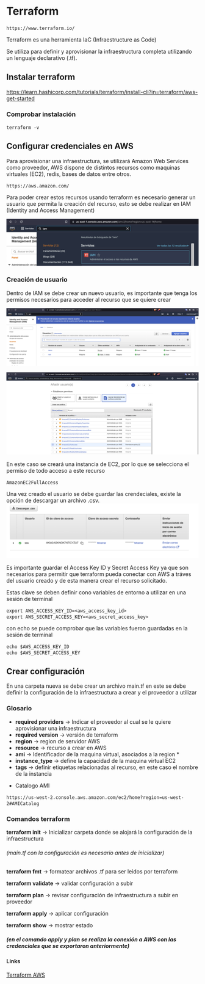 # Terraform 
```
https://www.terraform.io/
```
Terraform es una herramienta IaC (Infraestructure as Code)

Se utiliza para definir y aprovisionar la infraestructura completa utilizando un lenguaje declarativo (.tf).

## Instalar terraform

https://learn.hashicorp.com/tutorials/terraform/install-cli?in=terraform/aws-get-started

### Comprobar instalación
```
terraform -v
```
## Configurar credenciales en AWS
Para aprovisionar una infraestructura, se utilizará Amazon Web Services como proveedor, 
AWS dispone de distintos recursos como maquinas virtuales (EC2), redis, bases de datos entre otros.

```
https://aws.amazon.com/
```

Para poder crear estos recursos usando terraform es necesario generar un usuario que permita la creación del recurso, esto se debe realizar en IAM (Identity and Access Management)

![Texto alternativo](https://github.com/josemiguel-chvz/ayudantia-mingeso/blob/develop/terraform/images/1.png)

### Creación de usuario

Dentro de IAM se debe crear un nuevo usuario, es importante que tenga los permisos necesarios para acceder al recurso que se quiere crear

![Texto alternativo](https://github.com/josemiguel-chvz/ayudantia-mingeso/blob/develop/terraform/images/2.png)

![Texto alternativo](https://github.com/josemiguel-chvz/ayudantia-mingeso/blob/develop/terraform/images/3.png)

En este caso se creará una instancia de EC2, por lo que se selecciona el permiso de todo acceso a este recurso
```
AmazonEC2FullAccess
```

Una vez creado el usuario se debe guardar las crendeciales, existe la opción de descargar un archivo .csv.
![Texto alternativo](https://github.com/josemiguel-chvz/ayudantia-mingeso/blob/develop/terraform/images/4.png)

Es importante guardar el Access Key ID y Secret Access Key ya que son necesarios para permitir que terraform pueda conectar con AWS a tráves del usuario creado y de esta manera crear el recurso solicitado.

Estas clave se deben definir cono variables de entorno a utilizar en una sesión de terminal

```
export AWS_ACCESS_KEY_ID=<aws_access_key_id>
export AWS_SECRET_ACCESS_KEY=<aws_secret_access_key>
```

con echo se puede comprobar que las variables fueron guardadas en la sesión de terminal

```
echo $AWS_ACCESS_KEY_ID
echo $AWS_SECRET_ACCESS_KEY
```

## Crear configuración

En una carpeta nueva se debe crear un archivo main.tf
en este se debe definir la configuración de la infraestructura a crear y el proveedor a utilizar

### Glosario

- **required providers** -> Indicar el proveedor al cual se le quiere aprovisionar una infraestructura
- **required version** -> versión de terraform
- **region** -> region de servidor AWS
- **resource** -> recurso a crear en AWS
- **ami** -> Identificador de la maquina virtual, asociados a la region *
- **instance_type** -> define la capacidad de la maquina virtual EC2
- **tags** -> definir etiquetas relacionadas al recurso, en este caso el nombre de la instancia


* Catalogo AMI
```
https://us-west-2.console.aws.amazon.com/ec2/home?region=us-west-2#AMICatalog
```

### Comandos terraform

**terraform init** -> Inicializar carpeta donde se alojará la configuración de la infraestructura

###### (main.tf con la configuración es necesario antes de inicializar)

**terraform fmt** -> formatear archivos .tf para ser leidos por terraform

**terraform validate** -> validar configuración a subir

**terraform plan** -> revisar configuración de infraestructura a subir en proveedor

**terraform apply** -> aplicar configuración

**terraform show** -> mostrar estado

##### (en el comando apply y plan se realiza la conexión a AWS con las credenciales que se exportaron anteriormente)

#### Links
[Terraform AWS]

[Terraform AWS]:https://learn.hashicorp.com/tutorials/terraform/aws-build?in=terraform/aws-get-started
